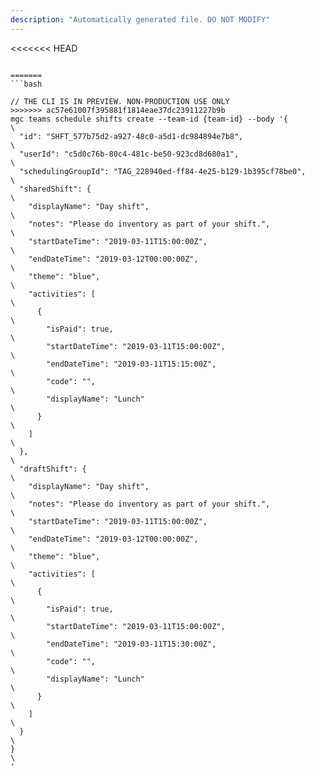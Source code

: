 ```yaml
---
description: "Automatically generated file. DO NOT MODIFY"
---
```


<<<<<<< HEAD
```cli

=======
```bash

// THE CLI IS IN PREVIEW. NON-PRODUCTION USE ONLY
>>>>>>> ac57e61007f395881f1814eae37dc23911227b9b
mgc teams schedule shifts create --team-id {team-id} --body '{\
  "id": "SHFT_577b75d2-a927-48c0-a5d1-dc984894e7b8",\
  "userId": "c5d0c76b-80c4-481c-be50-923cd8d680a1",\
  "schedulingGroupId": "TAG_228940ed-ff84-4e25-b129-1b395cf78be0",\
  "sharedShift": {\
    "displayName": "Day shift",\
    "notes": "Please do inventory as part of your shift.",\
    "startDateTime": "2019-03-11T15:00:00Z",\
    "endDateTime": "2019-03-12T00:00:00Z",\
    "theme": "blue",\
    "activities": [\
      {\
        "isPaid": true,\
        "startDateTime": "2019-03-11T15:00:00Z",\
        "endDateTime": "2019-03-11T15:15:00Z",\
        "code": "",\
        "displayName": "Lunch"\
      }\
    ]\
  },\
  "draftShift": {\
    "displayName": "Day shift",\
    "notes": "Please do inventory as part of your shift.",\
    "startDateTime": "2019-03-11T15:00:00Z",\
    "endDateTime": "2019-03-12T00:00:00Z",\
    "theme": "blue",\
    "activities": [\
      {\
        "isPaid": true,\
        "startDateTime": "2019-03-11T15:00:00Z",\
        "endDateTime": "2019-03-11T15:30:00Z",\
        "code": "",\
        "displayName": "Lunch"\
      }\
    ]\
  }\
}\
'

```
